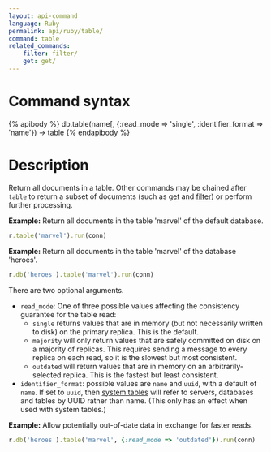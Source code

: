 ```yaml
---
layout: api-command
language: Ruby
permalink: api/ruby/table/
command: table
related_commands:
    filter: filter/
    get: get/
---
```


# Command syntax #

{% apibody %}
db.table(name[, {:read_mode => 'single', :identifier_format => 'name'}) &rarr; table
{% endapibody %}

# Description #

Return all documents in a table. Other commands may be chained after `table` to return a subset of documents (such as [get](/api/ruby/get/) and [filter](/api/ruby/filter/)) or perform further processing.

__Example:__ Return all documents in the table 'marvel' of the default database.

```rb
r.table('marvel').run(conn)
```

__Example:__ Return all documents in the table 'marvel' of the database 'heroes'.

```rb
r.db('heroes').table('marvel').run(conn)
```

There are two optional arguments.

* `read_mode`: One of three possible values affecting the consistency guarantee for the table read:
    * `single` returns values that are in memory (but not necessarily written to disk) on the primary replica. This is the default.
    * `majority` will only return values that are safely committed on disk on a majority of replicas. This requires sending a message to every replica on each read, so it is the slowest but most consistent.
    * `outdated` will return values that are in memory on an arbitrarily-selected replica. This is the fastest but least consistent.
* `identifier_format`: possible values are `name` and `uuid`, with a default of `name`. If set to `uuid`, then [system tables](/docs/system-tables/) will refer to servers, databases and tables by UUID rather than name. (This only has an effect when used with system tables.)

__Example:__ Allow potentially out-of-date data in exchange for faster reads.

```rb
r.db('heroes').table('marvel', {:read_mode => 'outdated'}).run(conn)
```
